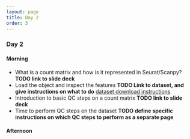 ```yaml
---
layout: page
title: Day 2
order: 3
---
```


### Day 2

#### Morning
- What is a count matrix and how is it represented in Seurat/Scanpy? __TODO link to slide deck__
- Load the object and inspect the features __TODO Link to dataset, and give instructions on what to do__ [dataset download instructions](https://buchauer-lab.github.io/charite-sc-data-course/dataset_download.md)
- Introduction to basic QC steps on a count matrix __TODO link to slide deck__
- Time to perform QC steps on the dataset __TODO define specific instructions on which QC steps to perform as a separate page__

#### Afternoon

